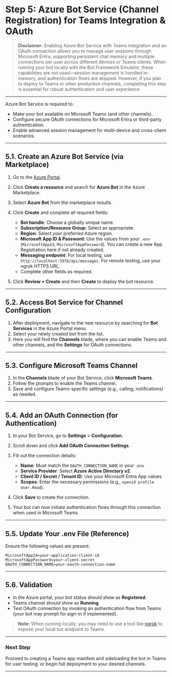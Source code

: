 # Step 5: Azure Bot Service (Channel Registration) for Teams Integration & OAuth

> **Disclaimer:**
> Enabling Azure Bot Service with Teams integration and an OAuth connection allows you to manage user sessions through Microsoft Entra, supporting persistent chat memory and multiple connections per user across different devices or Teams clients. When running your bot locally with the Bot Framework Emulator, these capabilities are not used—session management is handled in-memory, and authentication flows are skipped. However, if you plan to deploy to Teams or other production channels, completing this step is essential for robust authentication and user experience.

---

Azure Bot Service is required to:

* Make your bot available on Microsoft Teams (and other channels).
* Configure secure OAuth connections for Microsoft Entra or third-party authentication.
* Enable advanced session management for multi-device and cross-client scenarios.

---

## 5.1. Create an Azure Bot Service (via Marketplace)

1. Go to the [Azure Portal](https://portal.azure.com/).
2. Click **Create a resource** and search for **Azure Bot** in the Azure Marketplace.
3. Select **Azure Bot** from the marketplace results.
4. Click **Create** and complete all required fields:

   * **Bot handle**: Choose a globally unique name.
   * **Subscription/Resource Group**: Select as appropriate.
   * **Region**: Select your preferred Azure region.
   * **Microsoft App ID & Password**: Use the values from your `.env` (`MicrosoftAppId`, `MicrosoftAppPassword`). You can create a new App Registration here if not already created.
   * **Messaging endpoint**: For local testing, use `http://localhost:3978/api/messages`. For remote testing, use your ngrok HTTPS URL.
   * Complete other fields as required.
5. Click **Review + Create** and then **Create** to deploy the bot resource.

---

## 5.2. Access Bot Service for Channel Configuration

1. After deployment, navigate to the new resource by searching for **Bot Services** in the Azure Portal menu.
2. Select your newly created bot from the list.
3. Here you will find the **Channels** blade, where you can enable Teams and other channels, and the **Settings** for OAuth connections.

---

## 5.3. Configure Microsoft Teams Channel

1. In the **Channels** blade of your Bot Service, click **Microsoft Teams**.
2. Follow the prompts to enable the Teams channel.
3. Save and configure Teams-specific settings (e.g., calling, notifications) as needed.

---

## 5.4. Add an OAuth Connection (for Authentication)

1. In your Bot Service, go to **Settings** > **Configuration**.
2. Scroll down and click **Add OAuth Connection Settings**.
3. Fill out the connection details:

   * **Name**: Must match the `OAUTH_CONNECTION_NAME` in your `.env`
   * **Service Provider**: Select **Azure Active Directory v2**.
   * **Client ID / Secret / Tenant ID**: Use your Microsoft Entra App values.
   * **Scopes**: Enter the necessary permissions (e.g., `openid profile User.Read`).
4. Click **Save** to create the connection.
5. Your bot can now initiate authentication flows through this connection when used in Microsoft Teams.

---

## 5.5. Update Your .env File (Reference)

Ensure the following values are present:

```env
MicrosoftAppId=your-application-client-id
MicrosoftAppPassword=your-client-secret
OAUTH_CONNECTION_NAME=your-oauth-connection-name
```

---

## 5.6. Validation

* In the Azure portal, your bot status should show as **Registered**.
* Teams channel should show as **Running**.
* Test OAuth connection by invoking an authentication flow from Teams (your bot may prompt for sign-in if implemented).

> **Note:** When running locally, you may need to use a tool like [ngrok](https://ngrok.com/) to expose your local bot endpoint to Teams.

---

### Next Step

Proceed to creating a Teams app manifest and sideloading the bot in Teams for user testing, or begin full deployment to your desired channels.

---
<br><br>
